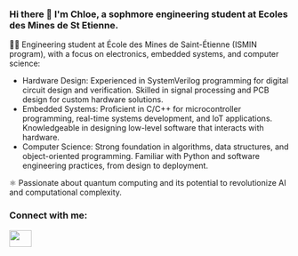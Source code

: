 ### Hi there 👋 I'm Chloe, a sophmore engineering student at Ecoles des Mines de St Etienne. 


<!-- 
![Alt Text](https://media1.tenor.com/m/4ryx66tWEhcAAAAd/pixel-study.gif)
-->


<!-- 
    Mulder
    https://media.giphy.com/media/v1.Y2lkPTc5MGI3NjExMDM4Zm83MzA0dDc5eHdtMHpvZHZ0enZmams5MWRmM21tdDVndG1lOSZlcD12MV9pbnRlcm5hbF9naWZfYnlfaWQmY3Q9Zw/xTiTngQ7Gpakdpm4nu/giphy.gif 
-->

<!-- 
    gif coding girl 
    https://media1.tenor.com/m/4ryx66tWEhcAAAAd/pixel-study.gif

    rage
    https://media.giphy.com/media/S7u66urzxc2J2/giphy.gif
-->

👩‍💻 Engineering student at École des Mines de Saint-Étienne (ISMIN program), with a focus on electronics, embedded systems, and computer science:

* Hardware Design: Experienced in SystemVerilog programming for digital circuit design and verification. Skilled in signal processing and PCB design for custom hardware solutions.
* Embedded Systems: Proficient in C/C++ for microcontroller programming, real-time systems development, and IoT applications. Knowledgeable in designing low-level software that interacts with hardware.
* Computer Science: Strong foundation in algorithms, data structures, and object-oriented programming. Familiar with Python and software engineering practices, from design to deployment.


⚛️ Passionate about quantum computing and its potential to revolutionize AI and computational complexity.


<h3 align="left">Connect with me:</h3>
<p align="left">
<a href="https://www.linkedin.com/in/chlo%C3%A9-larroze-63ba94241" target="blank"><img align="center" src="https://cdn.jsdelivr.net/npm/simple-icons@3.0.1/icons/linkedin.svg" alt="" height="30" width="40" /></a>
</p>
